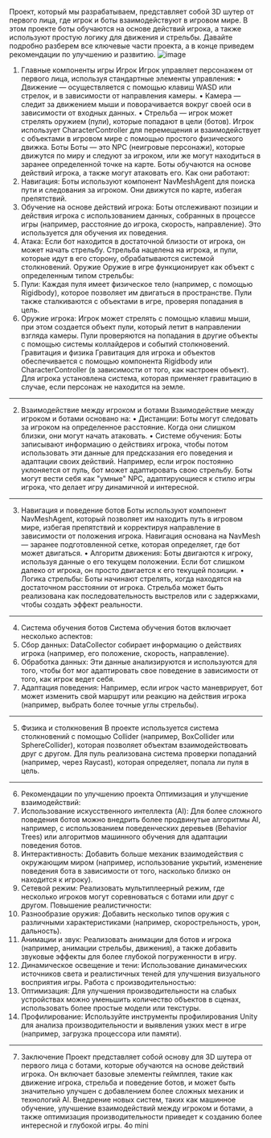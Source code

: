 Проект, который мы разрабатываем, представляет собой 3D шутер от первого лица, где игрок и боты взаимодействуют в игровом мире. В этом проекте боты обучаются на основе действий игрока, а также используют простую логику для движения и стрельбы. Давайте подробно разберем все ключевые части проекта, а в конце приведем рекомендации по улучшению и развитию.
![image](https://github.com/user-attachments/assets/97084e2c-eac0-45b0-a00a-3c585880b966)


1. Главные компоненты игры
Игрок
Игрок управляет персонажем от первого лица, используя стандартные элементы управления:
•	Движение — осуществляется с помощью клавиш WASD или стрелок, и в зависимости от направления камеры.
•	Камера — следит за движением мыши и поворачивается вокруг своей оси в зависимости от входных данных.
•	Стрельба — игрок может стрелять оружием (пули), которые попадают в цели (ботов).
Игрок использует CharacterController для перемещения и взаимодействует с объектами в игровом мире с помощью простого физического движка.
Боты
Боты — это NPC (неигровые персонажи), которые движутся по миру и следуют за игроком, или же могут находиться в заранее определенной точке на карте. Боты обучаются на основе действий игрока, а также могут атаковать его.
Как они работают:
1.	Навигация: Боты используют компонент NavMeshAgent для поиска пути и следования за игроком. Они движутся по карте, избегая препятствий.
2.	Обучение на основе действий игрока: Боты отслеживают позиции и действия игрока с использованием данных, собранных в процессе игры (например, расстояние до игрока, скорость, направление). Это используется для обучения их поведения.
3.	Атака: Если бот находится в достаточной близости от игрока, он может начать стрельбу. Стрельба нацелена на игрока, и пули, которые идут в его сторону, обрабатываются системой столкновений.
Оружие
Оружие в игре функционирует как объект с определенным типом стрельбы:
1.	Пули: Каждая пуля имеет физическое тело (например, с помощью Rigidbody), которое позволяет им двигаться в пространстве. Пули также сталкиваются с объектами в игре, проверяя попадания в цель.
2.	Оружие игрока: Игрок может стрелять с помощью клавиш мыши, при этом создается объект пули, который летит в направлении взгляда камеры. Пули проверяются на попадания в другие объекты с помощью системы коллайдеров и событий столкновений.
Гравитация и физика
Гравитация для игрока и объектов обеспечивается с помощью компонента Rigidbody или CharacterController (в зависимости от того, как настроен объект). Для игрока установлена система, которая применяет гравитацию в случае, если персонаж не находится на земле.
________________________________________
2. Взаимодействие между игроком и ботами
Взаимодействие между игроком и ботами основано на:
•	Дистанции: Боты могут следовать за игроком на определенное расстояние. Когда они слишком близки, они могут начать атаковать.
•	Системе обучения: Боты записывают информацию о действиях игрока, чтобы потом использовать эти данные для предсказания его поведения и адаптации своих действий. Например, если игрок постоянно уклоняется от пуль, бот может адаптировать свою стрельбу.
Боты могут вести себя как "умные" NPC, адаптирующиеся к стилю игры игрока, что делает игру динамичной и интересной.
________________________________________
3. Навигация и поведение ботов
Боты используют компонент NavMeshAgent, который позволяет им находить путь в игровом мире, избегая препятствий и корректируя направление в зависимости от положения игрока. Навигация основана на NavMesh — заранее подготовленной сетке, которая определяет, где бот может двигаться.
•	Алгоритм движения: Боты двигаются к игроку, используя данные о его текущем положении. Если бот слишком далеко от игрока, он просто двигается к его текущей позиции.
•	Логика стрельбы: Боты начинают стрелять, когда находятся на достаточном расстоянии от игрока. Стрельба может быть реализована как последовательность выстрелов или с задержками, чтобы создать эффект реальности.
________________________________________
4. Система обучения ботов
Система обучения ботов включает несколько аспектов:
1.	Сбор данных: DataCollector собирает информацию о действиях игрока (например, его положение, скорость, направление).
2.	Обработка данных: Эти данные анализируются и используются для того, чтобы бот мог адаптировать свое поведение в зависимости от того, как игрок ведет себя.
3.	Адаптация поведения: Например, если игрок часто маневрирует, бот может изменить свой маршрут или реакцию на действия игрока (например, выбрать более точные углы стрельбы).
________________________________________
5. Физика и столкновения
В проекте используется система столкновений с помощью Collider (например, BoxCollider или SphereCollider), которая позволяет объектам взаимодействовать друг с другом. Для пуль реализована система проверки попаданий (например, через Raycast), которая определяет, попала ли пуля в цель.
________________________________________
6. Рекомендации по улучшению проекта
Оптимизация и улучшение взаимодействий:
1.	Использование искусственного интеллекта (AI): Для более сложного поведения ботов можно внедрить более продвинутые алгоритмы AI, например, с использованием поведенческих деревьев (Behavior Trees) или алгоритмов машинного обучения для адаптации поведения ботов.
2.	Интерактивность: Добавить больше механик взаимодействия с окружающим миром (например, использование укрытий, изменение поведения бота в зависимости от того, насколько близко он находится к игроку).
3.	Сетевой режим: Реализовать мультиплеерный режим, где несколько игроков могут соревноваться с ботами или друг с другом.
Повышение реалистичности:
1.	Разнообразие оружия: Добавить несколько типов оружия с различными характеристиками (например, скорострельность, урон, дальность).
2.	Анимации и звук: Реализовать анимации для ботов и игрока (например, анимации стрельбы, движения), а также добавить звуковые эффекты для более глубокой погруженности в игру.
3.	Динамическое освещение и тени: Использование динамических источников света и реалистичных теней для улучшения визуального восприятия игры.
Работа с производительностью:
1.	Оптимизация: Для улучшения производительности на слабых устройствах можно уменьшить количество объектов в сценах, использовать более простые модели или текстуры.
2.	Профилирование: Используйте инструменты профилирования Unity для анализа производительности и выявления узких мест в игре (например, загрузка процессора или памяти).
________________________________________
7. Заключение
Проект представляет собой основу для 3D шутера от первого лица с ботами, которые обучаются на основе действий игрока. Он включает базовые элементы геймплея, такие как движение игрока, стрельба и поведение ботов, и может быть значительно улучшен с добавлением более сложных механик и технологий AI. Внедрение новых систем, таких как машинное обучение, улучшение взаимодействий между игроком и ботами, а также оптимизация производительности приведет к созданию более интересной и глубокой игры.
4o mini

